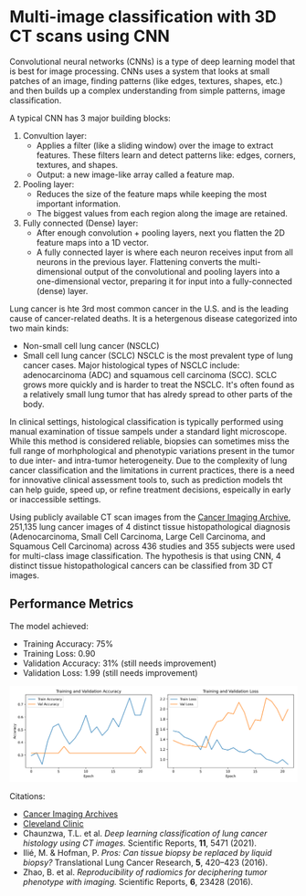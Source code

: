 # Multi-image classification with 3D CT scans using CNN

Convolutional neural networks (CNNs) is a type of deep learning model that is best for image processing. CNNs uses a system that looks at small patches of an image, finding patterns (like edges, textures, shapes, etc.) and then builds up a complex understanding from simple patterns, image classification. 

A typical CNN has 3 major building blocks:
1. Convultion layer:
     - Applies a filter (like a sliding window) over the image to extract features. These filters learn and detect patterns like: edges, corners, textures, and shapes.
     - Output: a new image-like array called a feature map.
2. Pooling layer:
     - Reduces the size of the feature maps while keeping the most important information.
     - The biggest values from each region along the image are retained.
3. Fully connected (Dense) layer:
     - After enough convolution + pooling layers, next you flatten the 2D feature maps into a 1D vector.
     - A fully connected layer is where each neuron receives input from all neurons in the previous layer. Flattening converts the multi-dimensional output of the convolutional and pooling layers into a one-dimensional vector, preparing it for input into a fully-connected (dense) layer. 

Lung cancer is hte 3rd most common cancer in the U.S. and is the leading cause of cancer-related deaths. It is a hetergenous disease categorized into two main kinds:
- Non-small cell lung cancer (NSCLC)
- Small cell lung cancer (SCLC)
NSCLC is the most prevalent type of lung cancer cases. Major histological types of NSCLC include: adenocarcinoma (ADC) and squamous cell carcinoma (SCC). SCLC grows more quickly and is harder to treat the NSCLC. It's often found as a relatively small lung tumor that has alredy spread to other parts of the body.

In clinical settings, histological classification is typically performed using manual examination of tissue sampels under a standard light microscope. While this method is considered reliable, biopsies can sometimes miss the full range of morhphological and phenotypic variations present in the tumor to due inter- and intra-tumor heterogeneity. Due to the complexity of lung cancer classification and the limitations in current practices, there is a need for innovative clinical assessment tools to, such as prediction models tht can help guide, speed up, or refine treatment decisions, espeically in early or inaccessible settings. 

Using publicly available CT scan images from the [Cancer Imaging Archive](https://www.cancerimagingarchive.net/collection/lung-pet-ct-dx/), 251,135 lung cancer images of 4 distinct tissue histopathological diagnosis (Adenocarcinoma, Small Cell Carcinoma, Large Cell Carcinoma, and Squamous Cell Carcinoma) across 436 studies and 355 subjects were used for multi-class image classification. The hypothesis is that using CNN, 4 distinct tissue histopathological cancers can be classified from 3D CT images.  


## Performance Metrics
The model achieved:
- Training Accuracy: 75%
- Training Loss: 0.90
- Validation Accuracy: 31% (still needs improvement)
- Validation Loss: 1.99 (still needs improvement)

![model](3D_model.png)


Citations:
- [Cancer Imaging Archives](https://www.cancerimagingarchive.net/collection/lung-pet-ct-dx/)
- [Cleveland Clinic](https://my.clevelandclinic.org/health/diseases/4375-lung-cancer)
- Chaunzwa, T.L. et al. *Deep learning classification of lung cancer histology using CT images.* Scientific Reports, **11**, 5471 (2021).
- Ilié, M. & Hofman, P. *Pros: Can tissue biopsy be replaced by liquid biopsy?* Translational Lung Cancer Research, **5**, 420–423 (2016).
- Zhao, B. et al. *Reproducibility of radiomics for deciphering tumor phenotype with imaging.* Scientific Reports, **6**, 23428 (2016).
